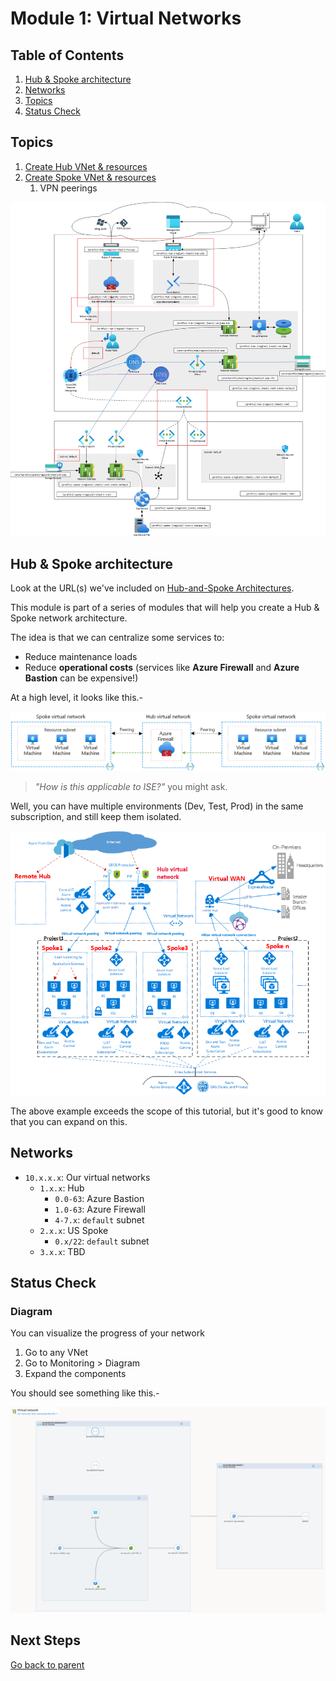 # Module 1: Virtual Networks

## Table of Contents

1. [Hub & Spoke architecture](#hub--spoke-architecture)
1. [Networks](#networks)
1. [Topics](#topics)
1. [Status Check](#status-check)

## Topics

1. [Create Hub VNet & resources](./hub.md)
1. [Create Spoke VNet & resources](./spoke.md)
   1. VPN peerings

![Diagram](../../../assets/img/azure/solution/diagrams/01.png)

## Hub & Spoke architecture

Look at the URL(s) we've included on [Hub-and-Spoke Architectures](../../../README.md#hub-spoke).

This module is part of a series of modules that will help you create a Hub & Spoke network architecture.

The idea is that we can centralize some services to:

- Reduce maintenance loads
- Reduce **operational costs** (services like **Azure Firewall** and **Azure Bastion** can be expensive!)

At a high level, it looks like this.-

![Hub & Spokes](../../../assets/img/azure/architectures/hub_n_spokes/fw.png)

> _"How is this applicable to ISE?"_ you might ask.

Well, you can have multiple environments (Dev, Test, Prod) in the same subscription, and still keep them isolated.

![Hub & Spokes environments](../../../assets/img/azure/architectures/hub_n_spokes/environments.png)

The above example exceeds the scope of this tutorial, but it's good to know that you can expand on this.

## Networks

- `10.x.x.x`: Our virtual networks
  - `1.x.x`: Hub
    - `0.0-63`: Azure Bastion
    - `1.0-63`: Azure Firewall
    - `4-7.x`: `default` subnet
  - `2.x.x`: US Spoke
    - `0.x/22`: `default` subnet
  - `3.x.x`: TBD

## Status Check

### Diagram

You can visualize the progress of your network

1. Go to any VNet
1. Go to Monitoring > Diagram
1. Expand the components

You should see something like this.-

![Diagram](../../../assets/img/azure/solution/vnets/network/01.png)

## Next Steps

[Go back to parent](../README.md)

